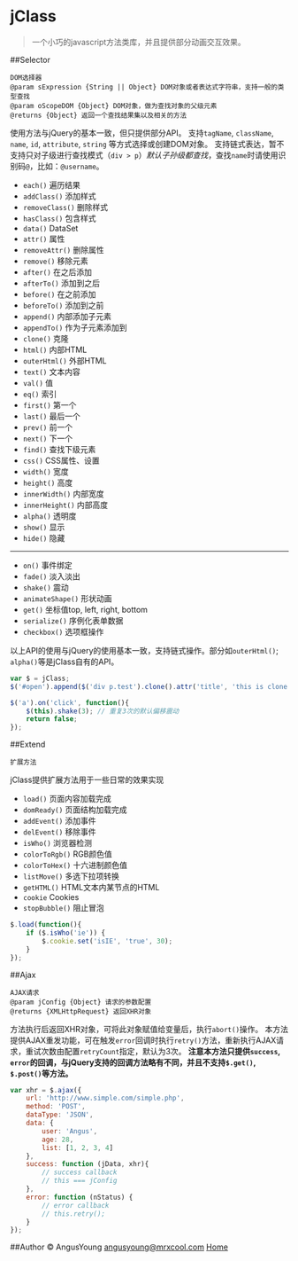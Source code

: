 jClass
=======================
> 一个小巧的javascript方法类库，并且提供部分动画交互效果。

##Selector

	DOM选择器
	@param sExpression {String || Object} DOM对象或者表达式字符串，支持一般的类型查找
	@param oScopeDOM {Object} DOM对象，做为查找对象的父级元素
	@returns {Object} 返回一个查找结果集以及相关的方法

使用方法与jQuery的基本一致，但只提供部分API。
支持`tagName`, `className`, `name`, `id`, `attribute`, `string` 等方式选择或创建DOM对象。
支持链式表达，暂不支持只对子级进行查找模式（`div > p`）*默认子孙级都查找*，查找`name`时请使用识别码`@`，比如：`@username`。

- `each()` 遍历结果
- `addClass()` 添加样式
- `removeClass()` 删除样式
- `hasClass()` 包含样式
- `data()` DataSet
- `attr()` 属性
- `removeAttr()` 删除属性
- `remove()` 移除元素
- `after()` 在之后添加
- `afterTo()` 添加到之后
- `before()` 在之前添加
- `beforeTo()` 添加到之前
- `append()` 内部添加子元素
- `appendTo()` 作为子元素添加到
- `clone()` 克隆
- `html()` 内部HTML
- `outerHtml()` 外部HTML
- `text()` 文本内容
- `val()` 值
- `eq()` 索引
- `first()` 第一个
- `last()` 最后一个
- `prev()` 前一个
- `next()` 下一个
- `find()` 查找下级元素
- `css()` CSS属性、设置
- `width()` 宽度
- `height()` 高度
- `innerWidth()` 内部宽度
- `innerHeight()` 内部高度
- `alpha()` 透明度
- `show()` 显示
- `hide()` 隐藏

---

- `on()` 事件绑定
- `fade()` 淡入淡出
- `shake()` 震动
- `animateShape()` 形状动画
- `get()` 坐标值top, left, right, bottom
- `serialize()` 序例化表单数据
- `checkbox()` 选项框操作

以上API的使用与jQuery的使用基本一致，支持链式操作。部分如`outerHtml()`; `alpha()`等是jClass自有的API。
```js
var $ = jClass;
$('#open').append($('div p.test').clone().attr('title', 'this is clone.'));
```
```js
$('a').on('click', function(){
	$(this).shake(3); // 重复3次的默认偏移震动
	return false;
});
```
##Extend

	扩展方法

jClass提供扩展方法用于一些日常的效果实现

- `load()` 页面内容加载完成
- `domReady()` 页面结构加载完成
- `addEvent()` 添加事件
- `delEvent()` 移除事件
- `isWho()` 浏览器检测
- `colorToRgb()` RGB颜色值
- `colorToHex()` 十六进制颜色值
- `listMove()` 多选下拉项转换
- `getHTML()` HTML文本内某节点的HTML
- `cookie` Cookies
- `stopBubble()` 阻止冒泡

```js
$.load(function(){
	if ($.isWho('ie')) {
		$.cookie.set('isIE', 'true', 30);
	}
});
```

##Ajax

	AJAX请求
	@param jConfig {Object} 请求的参数配置
	@returns {XMLHttpRequest} 返回XHR对象

方法执行后返回XHR对象，可将此对象赋值给变量后，执行`abort()`操作。
本方法提供AJAX重发功能，可在触发`error`回调时执行`retry()`方法，重新执行AJAX请求，重试次数由配置`retryCount`指定，默认为3次。
**注意本方法只提供`success`, `error`的回调，与jQuery支持的回调方法略有不同，并且不支持`$.get()`, `$.post()`等方法。**
```js
var xhr = $.ajax({
	url: 'http://www.simple.com/simple.php',
	method: 'POST',
	dataType: 'JSON',
	data: {
		user: 'Angus',
		age: 28,
		list: [1, 2, 3, 4]
	},
	success: function (jData, xhr){
		// success callback
		// this === jConfig
	},
	error: function (nStatus) {
		// error callback
		// this.retry();
	}
});
```

##Author
&copy; AngusYoung <angusyoung@mrxcool.com> [Home](http://mrxcool.com)